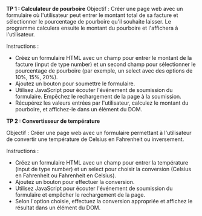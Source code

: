 **TP 1 : Calculateur de pourboire**
Objectif : Créer une page web avec un formulaire où l'utilisateur peut entrer le montant total de sa facture et sélectionner le pourcentage de pourboire qu'il souhaite laisser. Le programme calculera ensuite le montant du pourboire et l'affichera à l'utilisateur.

Instructions :

- Créez un formulaire HTML avec un champ pour entrer le montant de la facture (input de type number) et un second champ pour sélectionner le pourcentage de pourboire (par exemple, un select avec des options de 10%, 15%, 20%).
- Ajoutez un bouton pour soumettre le formulaire.
- Utilisez JavaScript pour écouter l'événement de soumission du formulaire. Empêchez le rechargement de la page à la soumission.
- Récupérez les valeurs entrées par l'utilisateur, calculez le montant du pourboire, et affichez-le dans un élément du DOM.

**TP 2 : Convertisseur de température**

Objectif : Créer une page web avec un formulaire permettant à l'utilisateur de convertir une température de Celsius en Fahrenheit ou inversement.

Instructions :

- Créez un formulaire HTML avec un champ pour entrer la température (input de type number) et un select pour choisir la conversion (Celsius en Fahrenheit ou Fahrenheit en Celsius).
- Ajoutez un bouton pour effectuer la conversion.
- Utilisez JavaScript pour écouter l'événement de soumission du formulaire et empêcher le rechargement de la page.
- Selon l'option choisie, effectuez la conversion appropriée et affichez le résultat dans un élément du DOM.

